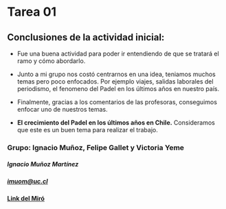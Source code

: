 # Tarea 01

## Conclusiones de la actividad inicial:

+ Fue una buena actividad para poder ir entendiendo de que se tratará el ramo y cómo abordarlo.

+ Junto a mi grupo nos costó centrarnos en una idea, teniamos muchos temas pero poco enfocados. Por ejemplo viajes, salidas laborales del periodismo, el fenomeno del Padel en los últimos años en nuestro país.

+ Finalmente, gracias a los comentarios de las profesoras, conseguimos enfocar uno de nuestros temas.

+ **El crecimiento del Padel en los últimos años en Chile.** Consideramos que este es un buen tema para realizar el trabajo.

### Grupo: Ignacio Muñoz, Felipe Gallet y Victoria Yeme

##### Ignacio Muñoz Martínez
##### imuom@uc.cl

#### [Link del Miró](https://miro.com/app/board/uXjVMuobuUE=/?share_link_id=339228885315)

